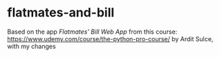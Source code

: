 # flatmates-and-bill

Based on the app _Flatmates' Bill Web App_ from this course: https://www.udemy.com/course/the-python-pro-course/ by Ardit Sulce, with my changes

